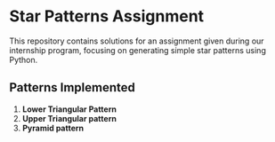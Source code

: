 # Star Patterns Assignment

This repository contains solutions for an assignment given during our internship program, focusing on generating simple star patterns using Python.

## Patterns Implemented

1. **Lower Triangular Pattern**
2. **Upper Triangular pattern**
3. **Pyramid pattern**
